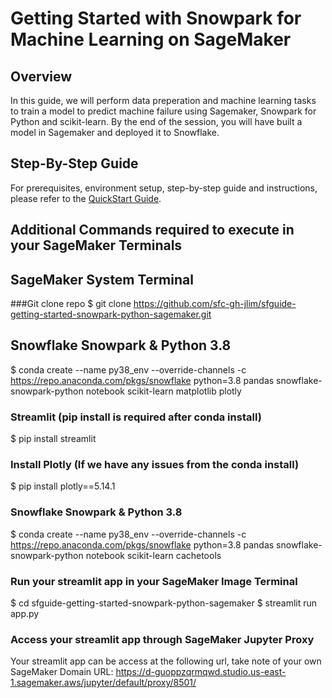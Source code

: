 # Getting Started with Snowpark for Machine Learning on SageMaker

## Overview

In this guide, we will perform data preperation and machine learning tasks to train a model to predict machine failure using Sagemaker, Snowpark for Python and scikit-learn. By the end of the session, you will have built a model in Sagemaker and deployed it to Snowflake.

## Step-By-Step Guide

For prerequisites, environment setup, step-by-step guide and instructions, please refer to the [QuickStart Guide](https://quickstarts.snowflake.com/guide/getting_started_with_snowpark_for_machine_learning_on_sagemaker/#0).


## Additional Commands required to execute in your SageMaker Terminals 

## SageMaker System Terminal
###Git clone repo
$ git clone  https://github.com/sfc-gh-jlim/sfguide-getting-started-snowpark-python-sagemaker.git

## Snowflake Snowpark & Python 3.8
$ conda create --name py38_env --override-channels -c https://repo.anaconda.com/pkgs/snowflake python=3.8 pandas snowflake-snowpark-python notebook scikit-learn matplotlib plotly

### Streamlit (pip install is required after conda install)
$ pip install streamlit

### Install Plotly (If we have any issues from the conda install)
$ pip install plotly==5.14.1

### Snowflake Snowpark & Python 3.8
$ conda create --name py38_env --override-channels -c https://repo.anaconda.com/pkgs/snowflake python=3.8 pandas snowflake-snowpark-python notebook scikit-learn cachetools

### Run your streamlit app in your SageMaker Image Terminal
$ cd sfguide-getting-started-snowpark-python-sagemaker
$ streamlit run app.py

### Access your streamlit app through SageMaker Jupyter Proxy
Your streamlit app can be access at the following url, take note of your own SageMaker Domain URL:
https://d-guoppzqrmqwd.studio.us-east-1.sagemaker.aws/jupyter/default/proxy/8501/
